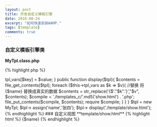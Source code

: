 ```yaml
---
layout: post
title: 开发自定义模板引擎
date: 2016-08-24
excerpt: "如何快速安装WAMP."
tags: [template]
comments: true
---
```



### 自定义模板引擎类
**MyTpl.class.php**

{% highlight php %}
<?php
class MyTpl
{
    private $tpl_vars = array();
    //分配
    public function assign($key,$value){
        $this->tpl_vars[$key] = $value;
    }
    public function display($tpl){
        $contents = file_get_contents($tpl);
        foreach ($this->tpl_vars as $k => $v){
        //替换 将{$name} 替换成真实的数据
        $contents = str_replace('{$'."$k".'}',"$v", $contents);
        $compile = './templates_c/'.md5('show.html') . '.php';
        file_put_contents($compile, $contents);
        require $compile;
        }
    }
}
$tpl = new MyTpl;
$tpl-> assign('name','张四');
$tpl-> display('./template/show.html');
{% endhighlight %}

### 自定义视图
**template/show.html**

{% highlight html %}
<!DOCTYPE html>
<html>
<head>
<meta charset="UTF-8">
<title>Insert title here</title>
</head>
<body>
    {$name}
</body>
</html>
{% endhighlight %}
